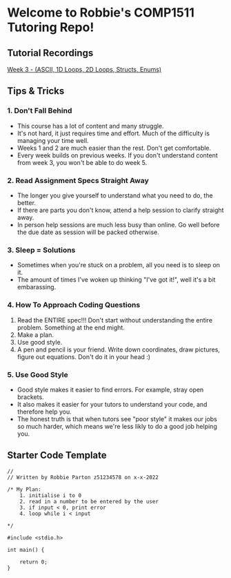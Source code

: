 # Welcome to Robbie's COMP1511 Tutoring Repo!

## Tutorial Recordings
[Week 3 - (ASCII, 1D Loops, 2D Loops, Structs, Enums)](https://youtu.be/4lleKPFgx3k)

## Tips & Tricks

### 1. Don't Fall Behind
<ul> 
    <li>This course has a lot of content and many struggle.
    <li>It's not hard, it just requires time and effort. Much of the difficulty is managing your time well.
    <li>Weeks 1 and 2 are much easier than the rest. Don't get comfortable.
    <li>Every week builds on previous weeks. If you don't understand content from week 3, you won't be able to do week 5.
</ul>
        
### 2. Read Assignment Specs Straight Away
<ul> 
    <li>The longer you give yourself to understand what you need to do, the better.
    <li>If there are parts you don't know, attend a help session to clarify straight away.
    <li>In person help sessions are much less busy than online. Go well before the due date as session will be packed otherwise.
</ul>

### 3. Sleep = Solutions
<ul> 
    <li>Sometimes when you're stuck on a problem, all you need is to sleep on it. 
    <li>The amount of times I've woken up thinking "I've got it!", well it's a bit embarassing.
</ul>

### 4. How To Approach Coding Questions
<ol>
    <li>Read the ENTIRE spec!!! Don't start without understanding the entire problem. Something at the end might.</li>
    <li>Make a plan.</li>
    <li>Use good style.</li>
    <li>A pen and pencil is your friend. Write down coordinates, draw pictures, figure out equations. Don't do it in your head :)</li>

</ol>

### 5. Use Good Style
<ul> 
    <li>Good style makes it easier to find errors. For example, stray open brackets. 
    <li>It also makes it easier for your tutors to understand your code, and therefore help you.
    <li>The honest truth is that when tutors see "poor style" it makes our jobs so much harder, which means we're less likly to do a good job helping you.
</ul>


## Starter Code Template
```
// 
// Written by Robbie Parton z51234578 on x-x-2022

/* My Plan:
    1. initialise i to 0
    2. read in a number to be entered by the user
    3. if input < 0, print error
    4. loop while i < input

*/

#include <stdio.h>

int main() {

    return 0;
}
```


<!-- >

